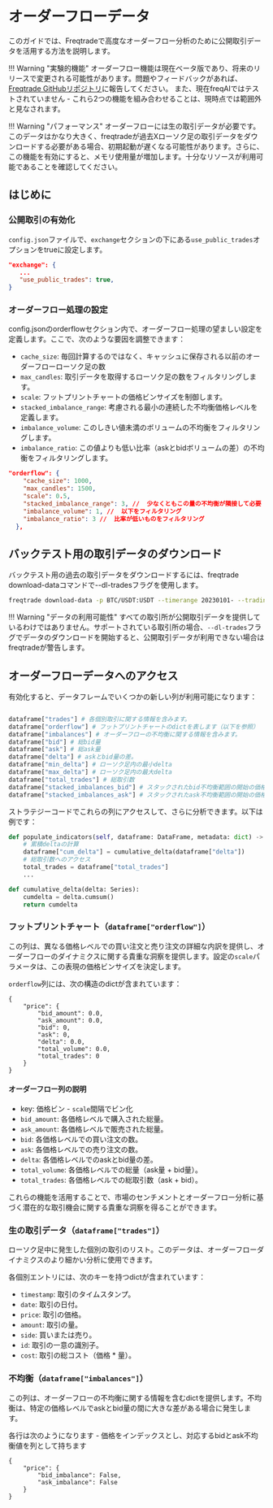 # オーダーフローデータ

このガイドでは、Freqtradeで高度なオーダーフロー分析のために公開取引データを活用する方法を説明します。

!!! Warning "実験的機能"
    オーダーフロー機能は現在ベータ版であり、将来のリリースで変更される可能性があります。問題やフィードバックがあれば、[Freqtrade GitHubリポジトリ](https://github.com/freqtrade/freqtrade/issues)に報告してください。
    また、現在freqAIではテストされていません - これら2つの機能を組み合わせることは、現時点では範囲外と見なされます。

!!! Warning "パフォーマンス"
    オーダーフローには生の取引データが必要です。このデータはかなり大きく、freqtradeが過去Xローソク足の取引データをダウンロードする必要がある場合、初期起動が遅くなる可能性があります。さらに、この機能を有効にすると、メモリ使用量が増加します。十分なリソースが利用可能であることを確認してください。

## はじめに

### 公開取引の有効化

`config.json`ファイルで、`exchange`セクションの下にある`use_public_trades`オプションをtrueに設定します。

```json
"exchange": {
   ...
   "use_public_trades": true,
}
```

### オーダーフロー処理の設定

config.jsonのorderflowセクション内で、オーダーフロー処理の望ましい設定を定義します。ここで、次のような要因を調整できます：

- `cache_size`: 毎回計算するのではなく、キャッシュに保存される以前のオーダーフローローソク足の数
- `max_candles`: 取引データを取得するローソク足の数をフィルタリングします。
- `scale`: フットプリントチャートの価格ビンサイズを制御します。
- `stacked_imbalance_range`: 考慮される最小の連続した不均衡価格レベルを定義します。
- `imbalance_volume`: このしきい値未満のボリュームの不均衡をフィルタリングします。
- `imbalance_ratio`: この値よりも低い比率（askとbidボリュームの差）の不均衡をフィルタリングします。

```json
"orderflow": {
    "cache_size": 1000,
    "max_candles": 1500,
    "scale": 0.5,
    "stacked_imbalance_range": 3, //  少なくともこの量の不均衡が隣接して必要
    "imbalance_volume": 1, //  以下をフィルタリング
    "imbalance_ratio": 3 //  比率が低いものをフィルタリング
  },
```

## バックテスト用の取引データのダウンロード

バックテスト用の過去の取引データをダウンロードするには、freqtrade download-dataコマンドで--dl-tradesフラグを使用します。

```bash
freqtrade download-data -p BTC/USDT:USDT --timerange 20230101- --trading-mode futures --timeframes 5m --dl-trades
```

!!! Warning "データの利用可能性"
    すべての取引所が公開取引データを提供しているわけではありません。サポートされている取引所の場合、`--dl-trades`フラグでデータのダウンロードを開始すると、公開取引データが利用できない場合はfreqtradeが警告します。

## オーダーフローデータへのアクセス

有効化すると、データフレームでいくつかの新しい列が利用可能になります：

``` python

dataframe["trades"] # 各個別取引に関する情報を含みます。
dataframe["orderflow"] # フットプリントチャートのdictを表します（以下を参照）
dataframe["imbalances"] # オーダーフローの不均衡に関する情報を含みます。
dataframe["bid"] # 総bid量
dataframe["ask"] # 総ask量
dataframe["delta"] # askとbid量の差。
dataframe["min_delta"] # ローソク足内の最小delta
dataframe["max_delta"] # ローソク足内の最大delta
dataframe["total_trades"] # 総取引数
dataframe["stacked_imbalances_bid"] # スタックされたbid不均衡範囲の開始の価格レベルのリスト
dataframe["stacked_imbalances_ask"] # スタックされたask不均衡範囲の開始の価格レベルのリスト
```

ストラテジーコードでこれらの列にアクセスして、さらに分析できます。以下は例です：

``` python
def populate_indicators(self, dataframe: DataFrame, metadata: dict) -> DataFrame:
    # 累積deltaの計算
    dataframe["cum_delta"] = cumulative_delta(dataframe["delta"])
    # 総取引数へのアクセス
    total_trades = dataframe["total_trades"]
    ...

def cumulative_delta(delta: Series):
    cumdelta = delta.cumsum()
    return cumdelta

```

### フットプリントチャート（`dataframe["orderflow"]`）

この列は、異なる価格レベルでの買い注文と売り注文の詳細な内訳を提供し、オーダーフローのダイナミクスに関する貴重な洞察を提供します。設定の`scale`パラメータは、この表現の価格ビンサイズを決定します。

`orderflow`列には、次の構造のdictが含まれています：

``` output
{
    "price": {
        "bid_amount": 0.0,
        "ask_amount": 0.0,
        "bid": 0,
        "ask": 0,
        "delta": 0.0,
        "total_volume": 0.0,
        "total_trades": 0
    }
}
```

#### オーダーフロー列の説明

- key: 価格ビン - `scale`間隔でビン化
- `bid_amount`: 各価格レベルで購入された総量。
- `ask_amount`: 各価格レベルで販売された総量。
- `bid`: 各価格レベルでの買い注文の数。
- `ask`: 各価格レベルでの売り注文の数。
- `delta`: 各価格レベルでのaskとbid量の差。
- `total_volume`: 各価格レベルでの総量（ask量 + bid量）。
- `total_trades`: 各価格レベルでの総取引数（ask + bid）。

これらの機能を活用することで、市場のセンチメントとオーダーフロー分析に基づく潜在的な取引機会に関する貴重な洞察を得ることができます。

### 生の取引データ（`dataframe["trades"]`）

ローソク足中に発生した個別の取引のリスト。このデータは、オーダーフローダイナミクスのより細かい分析に使用できます。

各個別エントリには、次のキーを持つdictが含まれています：

- `timestamp`: 取引のタイムスタンプ。
- `date`: 取引の日付。
- `price`: 取引の価格。
- `amount`: 取引の量。
- `side`: 買いまたは売り。
- `id`: 取引の一意の識別子。
- `cost`: 取引の総コスト（価格 * 量）。

### 不均衡（`dataframe["imbalances"]`）

この列は、オーダーフローの不均衡に関する情報を含むdictを提供します。不均衡は、特定の価格レベルでaskとbid量の間に大きな差がある場合に発生します。

各行は次のようになります - 価格をインデックスとし、対応するbidとask不均衡値を列として持ちます

``` output
{
    "price": {
        "bid_imbalance": False,
        "ask_imbalance": False
    }
}
```
